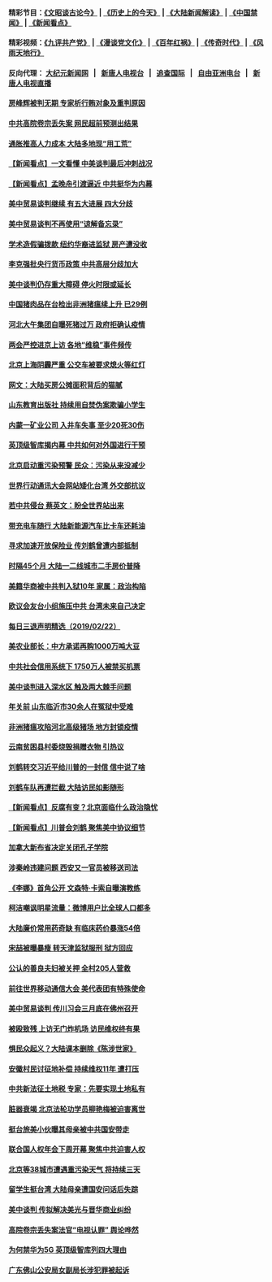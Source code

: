 #### 精彩节目：[《文昭谈古论今》](http://155.138.205.71/wenzhao) | [《历史上的今天》](http://155.138.205.71/today-in-history) | [《大陆新闻解读》](http://155.138.205.71/ntdtv-comedy) | [《中国禁闻》](http://155.138.205.71/ntdtv-news) | [《新闻看点》](http://155.138.205.71/news-insight) 

 #### 精彩视频：[《九评共产党》](http://155.138.205.71:10000/videos/jiuping) | [《漫谈党文化》](http://155.138.205.71:10000/videos/mtdwh) | [《百年红祸》](http://155.138.205.71:10000/videos/bnhh) | [《传奇时代》](http://155.138.205.71:10000/videos/legend) | [《风雨天地行》](http://155.138.205.71:10000/videos/fytdx) 

 #### 反向代理： [大纪元新闻网](http://155.138.205.71:10080/) &nbsp;&nbsp;|&nbsp;&nbsp; [新唐人电视台](http://155.138.205.71:8000/) &nbsp;&nbsp;|&nbsp;&nbsp; [追查国际](http://155.138.205.71:10010/) &nbsp;&nbsp;|&nbsp;&nbsp; [自由亚洲电台](http://155.138.205.71:9800/) &nbsp;&nbsp;|&nbsp;&nbsp; [新唐人电视直播](http://155.138.205.71/) 

#### [房峰辉被判无期 专家析行贿对象及重判原因](../pages/nsc413/n11066266.md?t=02232137) 

#### [中共高院卷宗丢失案 网民超前预测出结果](../pages/nsc413/n11066323.md?t=02232137) 

#### [通胀推高人力成本 大陆多地现“用工荒”](../pages/nsc413/n11066533.md?t=02232137) 

#### [【新闻看点】一文看懂 中美谈判最后冲刺战况](../pages/nsc413/n11066457.md?t=02232137) 

#### [【新闻看点】孟晚舟引渡逼近 中共挺华为内幕](../pages/nsc413/n11066292.md?t=02232137) 

#### [美中贸易谈判继续 有五大进展 四大分歧](../pages/nsc413/n11066391.md?t=02232137) 

#### [美中贸易谈判不再使用“谅解备忘录”](../pages/nsc413/n11066285.md?t=02232137) 

#### [学术造假骗拨款 纽约华裔进监狱 房产遭没收](../pages/nsc413/n11065527.md?t=02232137) 

#### [李克强批央行货币政策 中共高层分歧加大](../pages/nsc413/n11066239.md?t=02232137) 

#### [美中谈判仍存重大障碍 停火时限或延长](../pages/nsc413/n11064736.md?t=02232137) 

#### [中国猪肉品在台检出非洲猪瘟续上升 已29例](../pages/nsc413/n11066096.md?t=02232137) 

#### [河北大午集团自曝死猪过万 政府拒确认疫情](../pages/nsc413/n11065874.md?t=02232137) 

#### [两会严控进京上访 各地“维稳”事件频传](../pages/nsc413/n11065450.md?t=02232137) 

#### [北京上海阴霾严重 公交车被要求熄火等红灯](../pages/nsc413/n11065644.md?t=02232137) 

#### [网文：大陆买房公摊面积背后的猫腻](../pages/nsc413/n11065586.md?t=02232137) 

#### [山东教育出版社 持续用自焚伪案欺骗小学生](../pages/nsc413/n11064862.md?t=02232137) 

#### [内蒙一矿业公司 入井车失事 至少20死30伤](../pages/nsc413/n11066041.md?t=02232137) 

#### [英顶级智库揭内幕 中共如何对外国进行干预](../pages/nsc413/n11065790.md?t=02232137) 

#### [北京启动重污染预警 民众：污染从来没减少](../pages/nsc413/n11065841.md?t=02232137) 

#### [世界行动通讯大会网站矮化台湾 外交部抗议](../pages/nsc413/n11065846.md?t=02232137) 

#### [若中共侵台 蔡英文：盼全世界站出来](../pages/nsc413/n11065321.md?t=02232137) 

#### [带充电车随行 大陆新能源汽车比卡车还耗油](../pages/nsc413/n11063436.md?t=02232137) 

#### [寻求加速开放保险业 传刘鹤曾遭内部抵制](../pages/nsc413/n11065430.md?t=02232137) 

#### [时隔45个月 大陆一二线城市二手房价普降](../pages/nsc413/n11065172.md?t=02232137) 

#### [美籍华商被中共判入狱10年 家属：政治构陷](../pages/nsc413/n11064869.md?t=02232137) 

#### [欧议会友台小组施压中共 台湾未来自己决定](../pages/nsc413/n11065283.md?t=02232137) 

#### [每日三退声明精选（2019/02/22）](../pages/nsc413/n11065341.md?t=02232137) 

#### [美农业部长：中方承诺再购1000万吨大豆](../pages/nsc413/n11065292.md?t=02232137) 

#### [中共社会信用系统下 1750万人被禁买机票](../pages/nsc413/n11065156.md?t=02232137) 

#### [美中谈判进入深水区 触及两大棘手问题](../pages/nsc413/n11064523.md?t=02232137) 

#### [年关前 山东临沂市30余人在冤狱中受难](../pages/nsc413/n11064952.md?t=02232137) 

#### [非洲猪瘟攻陷河北高级猪场 地方封锁疫情](../pages/nsc413/n11064745.md?t=02232137) 

#### [云南贫困县村委烧毁捐赠衣物 引热议](../pages/nsc413/n11064978.md?t=02232137) 

#### [刘鹤转交习近平给川普的一封信 信中说了啥](../pages/nsc413/n11065005.md?t=02232137) 

#### [刘鹤车队再遭拦截 大陆访民如影随形](../pages/nsc413/n11064859.md?t=02232137) 

#### [【新闻看点】反腐有变？北京面临什么政治隐忧](../pages/nsc413/n11064244.md?t=02232137) 

#### [【新闻看点】川普会刘鹤 聚焦美中协议细节](../pages/nsc413/n11064522.md?t=02232137) 

#### [加拿大新布省决定关闭孔子学院](../pages/nsc413/n11064888.md?t=02232137) 

#### [涉秦岭违建问题 西安又一官员被移送司法](../pages/nsc413/n11064711.md?t=02232137) 

#### [《李娜》首角公开 文森特·卡索自曝演教练](../pages/nsc413/n11064619.md?t=02232137) 

#### [柯洁嘲讽明星流量：微博用户比全球人口都多](../pages/nsc413/n11064377.md?t=02232137) 

#### [大陆廉价常用药奇缺 有临床药价暴涨54倍](../pages/nsc413/n11064499.md?t=02232137) 

#### [宋喆被曝暴瘦 转天津监狱服刑 狱方回应](../pages/nsc413/n11064643.md?t=02232137) 

#### [公认的善良夫妇被关押 全村205人营救](../pages/nsc413/n11063860.md?t=02232137) 

#### [前往世界移动通信大会 美代表团有特殊使命](../pages/nsc413/n11064423.md?t=02232137) 

#### [美中贸易谈判 传川习会三月底在佛州召开](../pages/nsc413/n11064654.md?t=02232137) 

#### [被殴致残 上访无门炸机场 访民维权终有果](../pages/nsc413/n11064444.md?t=02232137) 

#### [惧民众起义？大陆课本删除《陈涉世家》](../pages/nsc413/n11064603.md?t=02232137) 

#### [安徽村民讨征地补偿 持续维权11年 遭打压](../pages/nsc413/n11064578.md?t=02232137) 

#### [中共新法征土地税 专家：先要实现土地私有](../pages/nsc413/n11064426.md?t=02232137) 

#### [脏器衰竭 北京法轮功学员柳艳梅被迫害离世](../pages/nsc413/n11063423.md?t=02232137) 

#### [挺台旅美小伙曝其母亲被中共国安带走](../pages/nsc413/n11064049.md?t=02232137) 

#### [联合国人权年会下周开幕 聚焦中共迫害人权](../pages/nsc413/n11064400.md?t=02232137) 

#### [北京等38城市遭遇重污染天气 将持续三天](../pages/nsc413/n11064141.md?t=02232137) 

#### [留学生挺台湾 大陆母亲遭国安问话后失踪](../pages/nsc413/n11064310.md?t=02232137) 

#### [美中谈判 传拟解决美光与晋华商业纠纷](../pages/nsc413/n11064263.md?t=02232137) 

#### [高院卷宗丢失案法官“电视认罪” 舆论哗然](../pages/nsc413/n11064203.md?t=02232137) 

#### [为何禁华为5G 英顶级智库列四大理由](../pages/nsc413/n11064207.md?t=02232137) 


#### [广东佛山公安局女副局长涉犯罪被起诉](../pages/nsc413/n11063948.md?t=02232137) 

